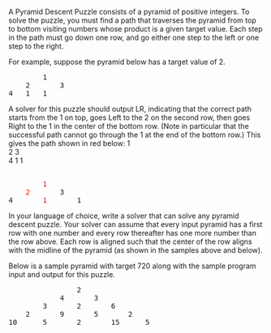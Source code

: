 A Pyramid Descent Puzzle consists of a pyramid of positive integers. To solve the puzzle, you must find a path that traverses the pyramid from top to bottom visiting numbers whose product is a given target value. Each step in the path must go down one row, and go either one step to the left or one step to the right.

For example, suppose the pyramid below has a target value of 2.

<pre>
        1		
    2	    3	
4	1	1
</pre>
A solver for this puzzle should output LR, indicating that the correct path starts from the 1 on top, goes Left to the 2 on the second row, then goes Right to the 1 in the center of the bottom row. (Note in particular that the successful path cannot go through the 1 at the end of the bottom row.) This gives the path shown in red below:
1		
2		3	
4		1		1
<pre><span style="color:red">
        1
    2</span>       3
4       <span style="color:red">1</span>       1
</pre>
In your language of choice, write a solver that can solve any pyramid descent puzzle. Your solver can assume that every input pyramid has a first row with one number and every row thereafter has one more number than the row above. Each row is aligned such that the center of the row aligns with the midline of the pyramid (as shown in the samples above and below).

Below is a sample pyramid with target 720 along with the sample program input and output for this puzzle.

<pre>
                2		
            4       3			
        3       2       6		
    2       9       5       2	
10      5       2       15      5
</pre>

